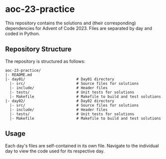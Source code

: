 # aoc-23-practice

This repository contains the solutions and (their corresponding) dependencies for Advent of Code 2023. Files are separated by day and coded in Python.

## Repository Structure

The repository is structured as follows:

```
aoc-23-practice/
|- README.md
|- day01/                       # Day01 directory
  |- src/                       # Source files for solutions
  |- include/                   # Header files
  |- tests/                     # Unit tests for solutions
  |- Makefile                   # Makefile to build and test solutions
|- day02/                       # Day02 directory
  |- src/                       # Source files for solutions
  |- include/                   # Header files
  |- tests/                     # Unit tests for solutions
  |- Makefile                   # Makefile to build and test solutions
```

## Usage

Each day's files are self-contained in its own file. Navigate to the individual day to view the code used for its respective day.
